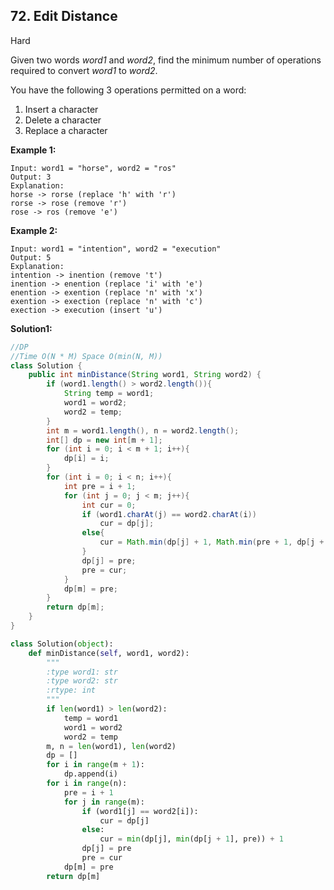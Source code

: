 ## 72. Edit Distance

Hard

Given two words *word1* and *word2*, find the minimum number of operations required to convert *word1* to *word2*.

You have the following 3 operations permitted on a word:

1. Insert a character
2. Delete a character
3. Replace a character

**Example 1:**

```
Input: word1 = "horse", word2 = "ros"
Output: 3
Explanation: 
horse -> rorse (replace 'h' with 'r')
rorse -> rose (remove 'r')
rose -> ros (remove 'e')
```

**Example 2:**

```
Input: word1 = "intention", word2 = "execution"
Output: 5
Explanation: 
intention -> inention (remove 't')
inention -> enention (replace 'i' with 'e')
enention -> exention (replace 'n' with 'x')
exention -> exection (replace 'n' with 'c')
exection -> execution (insert 'u')
```

**Solution1:**

```java
//DP
//Time O(N * M) Space O(min(N, M))
class Solution {
    public int minDistance(String word1, String word2) {
        if (word1.length() > word2.length()){
            String temp = word1;
            word1 = word2;
            word2 = temp;
        }
        int m = word1.length(), n = word2.length(); 
        int[] dp = new int[m + 1];
        for (int i = 0; i < m + 1; i++){
            dp[i] = i;
        }
        for (int i = 0; i < n; i++){
            int pre = i + 1;
            for (int j = 0; j < m; j++){
                int cur = 0;
                if (word1.charAt(j) == word2.charAt(i))
                    cur = dp[j];
                else{
                    cur = Math.min(dp[j] + 1, Math.min(pre + 1, dp[j + 1] + 1));
                }
                dp[j] = pre;
                pre = cur;
            }
            dp[m] = pre;
        }
        return dp[m];
    }
}
```

```python
class Solution(object):
    def minDistance(self, word1, word2):
        """
        :type word1: str
        :type word2: str
        :rtype: int
        """
        if len(word1) > len(word2):
            temp = word1
            word1 = word2
            word2 = temp
        m, n = len(word1), len(word2)
        dp = []
        for i in range(m + 1):
            dp.append(i)
        for i in range(n):
            pre = i + 1
            for j in range(m):
                if (word1[j] == word2[i]):
                    cur = dp[j]
                else:
                    cur = min(dp[j], min(dp[j + 1], pre)) + 1
                dp[j] = pre
                pre = cur
            dp[m] = pre
        return dp[m]
```
